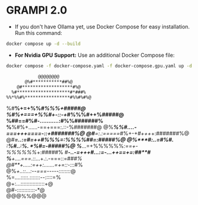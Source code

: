 # GRAMPI 2.0

- If you don't have Ollama yet, use Docker Compose for easy installation. Run this command:

```bash
docker compose up -d --build
```

- **For Nvidia GPU Support:** Use an additional Docker Compose file:

```bash
docker compose -f docker-compose.yaml -f docker-compose.gpu.yaml up -d --build
```

                @@@@@@@@                
           @%#***********##%@           
        @#*******************#%@        
      %#********************#*###%      
    %%*%%#%*****************#%%#%#%@    
   %#**%+=+%%*************#%%%+#####@   
  %#***%+===+%%#*+-::-+*#%%%#++%#####@  
  %****##==#%#-...........:#%%#######%  
 %******%#%+......-==+===:.::-%#######@ 
@%******%%#....-===*+++====-::+#######%@
@#******=:.:=====*#%+-+*#+++*+:#######%@
@#*****=..:=#=++#%%%=:*%%%%#*#=:*#####%@
@%****#:..=#%#.  :%#..:%.   *%#=-#####%@
 %*****...=+%%%%%%*:==+-%%%%%%*+:#####% 
  #****-..-=+++*#...:=-...++==+=:##**#  
  %****+....===*.::...+.:.-===::=##*#%  
   @#**+.....:=++:.......=+=::-:::*#%   
    @%*+..::...:--===-----::::::::*@    
      %=....:::::.:::::::--:::::=%      
        @+:...::::::::::::::::+@        
           @#-::::::::::::-*@           
                @@@%%@@@                
